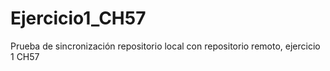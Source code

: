 # Ejercicio1_CH57
Prueba de sincronización repositorio local con repositorio remoto, ejercicio 1 CH57
